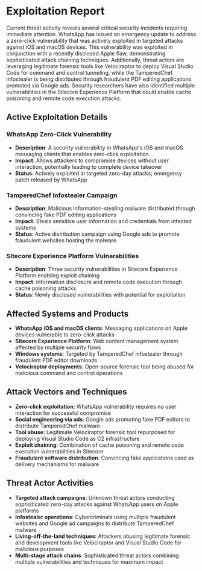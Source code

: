 # Exploitation Report

Current threat activity reveals several critical security incidents requiring immediate attention. WhatsApp has issued an emergency update to address a zero-click vulnerability that was actively exploited in targeted attacks against iOS and macOS devices. This vulnerability was exploited in conjunction with a recently disclosed Apple flaw, demonstrating sophisticated attack chaining techniques. Additionally, threat actors are leveraging legitimate forensic tools like Velociraptor to deploy Visual Studio Code for command and control tunneling, while the TamperedChef infostealer is being distributed through fraudulent PDF editing applications promoted via Google ads. Security researchers have also identified multiple vulnerabilities in the Sitecore Experience Platform that could enable cache poisoning and remote code execution attacks.

## Active Exploitation Details

### WhatsApp Zero-Click Vulnerability
- **Description**: A security vulnerability in WhatsApp's iOS and macOS messaging clients that enables zero-click exploitation
- **Impact**: Allows attackers to compromise devices without user interaction, potentially leading to complete device takeover
- **Status**: Actively exploited in targeted zero-day attacks; emergency patch released by WhatsApp

### TamperedChef Infostealer Campaign
- **Description**: Malicious information-stealing malware distributed through convincing fake PDF editing applications
- **Impact**: Steals sensitive user information and credentials from infected systems
- **Status**: Active distribution campaign using Google ads to promote fraudulent websites hosting the malware

### Sitecore Experience Platform Vulnerabilities
- **Description**: Three security vulnerabilities in Sitecore Experience Platform enabling exploit chaining
- **Impact**: Information disclosure and remote code execution through cache poisoning attacks
- **Status**: Newly disclosed vulnerabilities with potential for exploitation

## Affected Systems and Products

- **WhatsApp iOS and macOS clients**: Messaging applications on Apple devices vulnerable to zero-click attacks
- **Sitecore Experience Platform**: Web content management system affected by multiple security flaws
- **Windows systems**: Targeted by TamperedChef infostealer through fraudulent PDF editor downloads
- **Velociraptor deployments**: Open-source forensic tool being abused for malicious command and control operations

## Attack Vectors and Techniques

- **Zero-click exploitation**: WhatsApp vulnerability requires no user interaction for successful compromise
- **Social engineering via ads**: Google ads promoting fake PDF editors to distribute TamperedChef malware
- **Tool abuse**: Legitimate Velociraptor forensic tool repurposed for deploying Visual Studio Code as C2 infrastructure
- **Exploit chaining**: Combination of cache poisoning and remote code execution vulnerabilities in Sitecore
- **Fraudulent software distribution**: Convincing fake applications used as delivery mechanisms for malware

## Threat Actor Activities

- **Targeted attack campaigns**: Unknown threat actors conducting sophisticated zero-day attacks against WhatsApp users on Apple platforms
- **Infostealer operations**: Cybercriminals using multiple fraudulent websites and Google ad campaigns to distribute TamperedChef malware
- **Living-off-the-land techniques**: Attackers abusing legitimate forensic and development tools like Velociraptor and Visual Studio Code for malicious purposes
- **Multi-stage attack chains**: Sophisticated threat actors combining multiple vulnerabilities and techniques for maximum impact